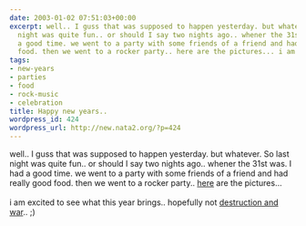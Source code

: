 ```yaml
---
date: 2003-01-02 07:51:03+00:00
excerpt: well.. I guss that was supposed to happen yesterday. but whatever. So last
  night was quite fun.. or should I say two nights ago.. whener the 31st was. I had
  a good time. we went to a party with some friends of a friend and had really good
  food. then we went to a rocker party.. here are the pictures... i am excited...
tags:
- new-years
- parties
- food
- rock-music
- celebration
title: Happy new years..
wordpress_id: 424
wordpress_url: http://new.nata2.org/?p=424
---
```


well.. I guss that was supposed to happen yesterday. but whatever. So last night was quite fun.. or should I say two nights ago.. whener the 31st was. I had a good time. we went to a party with some friends of a friend and had really good food. then we went to a rocker party.. <a href="https://web.archive.org/web/20030814003134/http://www.nata2.info//?path=pictures%2Fparties%2Fnew_years_2003">here</a> are the pictures... <br/><br/>i am excited to see what this year brings.. hopefully not <a href="http://www.washtimes.com/op-ed/blankley.htm">destruction and war</a>.. ;)